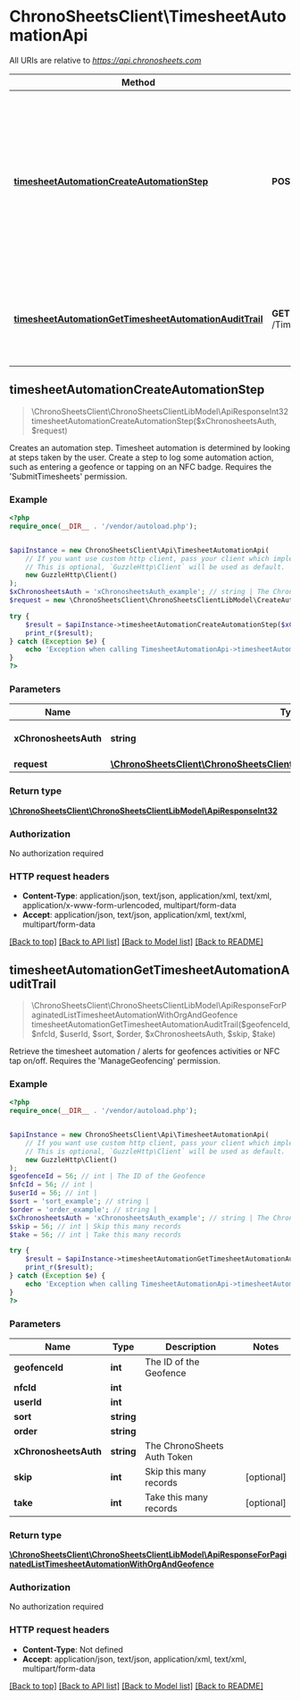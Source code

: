 # ChronoSheetsClient\TimesheetAutomationApi

All URIs are relative to *https://api.chronosheets.com*

Method | HTTP request | Description
------------- | ------------- | -------------
[**timesheetAutomationCreateAutomationStep**](TimesheetAutomationApi.md#timesheetAutomationCreateAutomationStep) | **POST** /TimesheetAutomation/CreateAutomationStep | Creates an automation step.  Timesheet automation is determined by looking at steps taken by the user.  Create a step to log some automation action, such as entering a geofence or tapping on an NFC badge.  Requires the &#39;SubmitTimesheets&#39; permission.
[**timesheetAutomationGetTimesheetAutomationAuditTrail**](TimesheetAutomationApi.md#timesheetAutomationGetTimesheetAutomationAuditTrail) | **GET** /TimesheetAutomation/GetTimesheetAutomationAuditTrail | Retrieve the timesheet automation / alerts for geofences activities or NFC tap on/off.  Requires the &#39;ManageGeofencing&#39; permission.



## timesheetAutomationCreateAutomationStep

> \ChronoSheetsClient\ChronoSheetsClientLibModel\ApiResponseInt32 timesheetAutomationCreateAutomationStep($xChronosheetsAuth, $request)

Creates an automation step.  Timesheet automation is determined by looking at steps taken by the user.  Create a step to log some automation action, such as entering a geofence or tapping on an NFC badge.  Requires the 'SubmitTimesheets' permission.

### Example

```php
<?php
require_once(__DIR__ . '/vendor/autoload.php');


$apiInstance = new ChronoSheetsClient\Api\TimesheetAutomationApi(
    // If you want use custom http client, pass your client which implements `GuzzleHttp\ClientInterface`.
    // This is optional, `GuzzleHttp\Client` will be used as default.
    new GuzzleHttp\Client()
);
$xChronosheetsAuth = 'xChronosheetsAuth_example'; // string | The ChronoSheets Auth Token
$request = new \ChronoSheetsClient\ChronoSheetsClientLibModel\CreateAutomationStepRequest(); // \ChronoSheetsClient\ChronoSheetsClientLibModel\CreateAutomationStepRequest | 

try {
    $result = $apiInstance->timesheetAutomationCreateAutomationStep($xChronosheetsAuth, $request);
    print_r($result);
} catch (Exception $e) {
    echo 'Exception when calling TimesheetAutomationApi->timesheetAutomationCreateAutomationStep: ', $e->getMessage(), PHP_EOL;
}
?>
```

### Parameters


Name | Type | Description  | Notes
------------- | ------------- | ------------- | -------------
 **xChronosheetsAuth** | **string**| The ChronoSheets Auth Token |
 **request** | [**\ChronoSheetsClient\ChronoSheetsClientLibModel\CreateAutomationStepRequest**](../Model/CreateAutomationStepRequest.md)|  |

### Return type

[**\ChronoSheetsClient\ChronoSheetsClientLibModel\ApiResponseInt32**](../Model/ApiResponseInt32.md)

### Authorization

No authorization required

### HTTP request headers

- **Content-Type**: application/json, text/json, application/xml, text/xml, application/x-www-form-urlencoded, multipart/form-data
- **Accept**: application/json, text/json, application/xml, text/xml, multipart/form-data

[[Back to top]](#) [[Back to API list]](../../README.md#documentation-for-api-endpoints)
[[Back to Model list]](../../README.md#documentation-for-models)
[[Back to README]](../../README.md)


## timesheetAutomationGetTimesheetAutomationAuditTrail

> \ChronoSheetsClient\ChronoSheetsClientLibModel\ApiResponseForPaginatedListTimesheetAutomationWithOrgAndGeofence timesheetAutomationGetTimesheetAutomationAuditTrail($geofenceId, $nfcId, $userId, $sort, $order, $xChronosheetsAuth, $skip, $take)

Retrieve the timesheet automation / alerts for geofences activities or NFC tap on/off.  Requires the 'ManageGeofencing' permission.

### Example

```php
<?php
require_once(__DIR__ . '/vendor/autoload.php');


$apiInstance = new ChronoSheetsClient\Api\TimesheetAutomationApi(
    // If you want use custom http client, pass your client which implements `GuzzleHttp\ClientInterface`.
    // This is optional, `GuzzleHttp\Client` will be used as default.
    new GuzzleHttp\Client()
);
$geofenceId = 56; // int | The ID of the Geofence
$nfcId = 56; // int | 
$userId = 56; // int | 
$sort = 'sort_example'; // string | 
$order = 'order_example'; // string | 
$xChronosheetsAuth = 'xChronosheetsAuth_example'; // string | The ChronoSheets Auth Token
$skip = 56; // int | Skip this many records
$take = 56; // int | Take this many records

try {
    $result = $apiInstance->timesheetAutomationGetTimesheetAutomationAuditTrail($geofenceId, $nfcId, $userId, $sort, $order, $xChronosheetsAuth, $skip, $take);
    print_r($result);
} catch (Exception $e) {
    echo 'Exception when calling TimesheetAutomationApi->timesheetAutomationGetTimesheetAutomationAuditTrail: ', $e->getMessage(), PHP_EOL;
}
?>
```

### Parameters


Name | Type | Description  | Notes
------------- | ------------- | ------------- | -------------
 **geofenceId** | **int**| The ID of the Geofence |
 **nfcId** | **int**|  |
 **userId** | **int**|  |
 **sort** | **string**|  |
 **order** | **string**|  |
 **xChronosheetsAuth** | **string**| The ChronoSheets Auth Token |
 **skip** | **int**| Skip this many records | [optional]
 **take** | **int**| Take this many records | [optional]

### Return type

[**\ChronoSheetsClient\ChronoSheetsClientLibModel\ApiResponseForPaginatedListTimesheetAutomationWithOrgAndGeofence**](../Model/ApiResponseForPaginatedListTimesheetAutomationWithOrgAndGeofence.md)

### Authorization

No authorization required

### HTTP request headers

- **Content-Type**: Not defined
- **Accept**: application/json, text/json, application/xml, text/xml, multipart/form-data

[[Back to top]](#) [[Back to API list]](../../README.md#documentation-for-api-endpoints)
[[Back to Model list]](../../README.md#documentation-for-models)
[[Back to README]](../../README.md)

